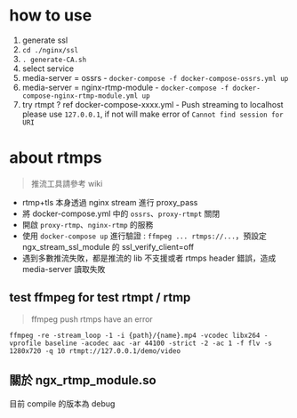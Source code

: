 # how to use

1. generate ssl 
  1. `cd ./nginx/ssl`
  2. `. generate-CA.sh`
2. select service
  1. media-server = ossrs
    - `docker-compose -f docker-compose-ossrs.yml up`
  2. media-server = nginx-rtmp-module
    - `docker-compose -f docker-compose-nginx-rtmp-module.yml up`
  3. try rtmpt ? ref docker-compose-xxxx.yml
    - Push streaming to localhost please use `127.0.0.1`, if not will make error of `Cannot find session for URI`

# about rtmps

> 推流工具請參考 wiki

- rtmp+tls 本身透過 nginx stream 進行 proxy_pass
- 將 docker-compose.yml 中的 `ossrs`、`proxy-rtmpt` 關閉
- 開啟 `proxy-rtmp`、`nginx-rtmp` 的服務
- 使用 `docker-compose up` 進行驗證 : `ffmpeg ... rtmps://...`，預設定 ngx_stream_ssl_module 的 ssl_verify_client=off
- 遇到多數推流失敗，都是推流的 lib 不支援或者 rtmps header 錯誤，造成 media-server 讀取失敗

## test ffmpeg for test rtmpt / rtmp

> ffmpeg push rtmps have an error 

```
ffmpeg -re -stream_loop -1 -i {path}/{name}.mp4 -vcodec libx264 -vprofile baseline -acodec aac -ar 44100 -strict -2 -ac 1 -f flv -s 1280x720 -q 10 rtmpt://127.0.0.1/demo/video
```

## 關於 ngx_rtmp_module.so
目前 compile 的版本為 debug



